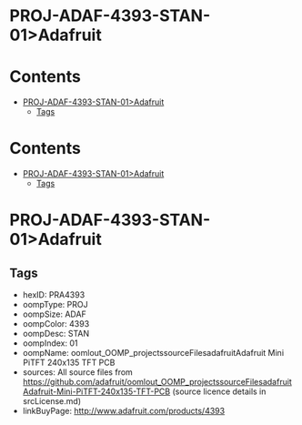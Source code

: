 
PROJ-ADAF-4393-STAN-01>Adafruit
===============================

Contents
========

* [PROJ-ADAF-4393-STAN-01>Adafruit](#proj-adaf-4393-stan-01adafruit)
	* [Tags](#tags)

Contents
========

* [PROJ-ADAF-4393-STAN-01>Adafruit](#proj-adaf-4393-stan-01adafruit)
	* [Tags](#tags)

# PROJ-ADAF-4393-STAN-01>Adafruit

## Tags

- hexID: PRA4393
- oompType: PROJ
- oompSize: ADAF
- oompColor: 4393
- oompDesc: STAN
- oompIndex: 01
- oompName: oomlout_OOMP_projectssourceFilesadafruitAdafruit Mini PiTFT 240x135 TFT PCB
- sources: All source files from https://github.com/adafruit/oomlout_OOMP_projectssourceFilesadafruitAdafruit-Mini-PiTFT-240x135-TFT-PCB (source licence details in srcLicense.md)
- linkBuyPage: http://www.adafruit.com/products/4393
